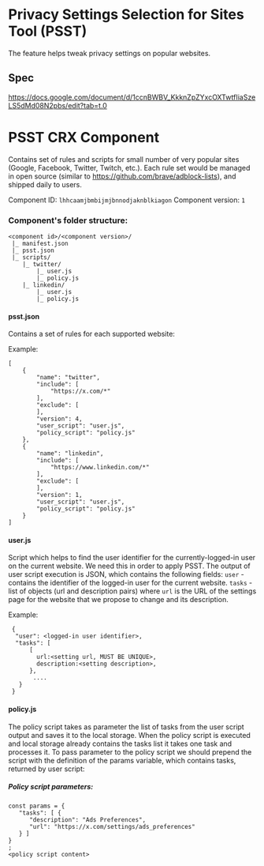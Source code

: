 # Privacy Settings Selection for Sites Tool (PSST)

The feature helps tweak privacy settings on popular websites.

## Spec
https://docs.google.com/document/d/1ccnBWBV_KkknZpZYxcOXTwtfIiaSzeLS5dMd08N2pbs/edit?tab=t.0


# PSST CRX Component

Contains set of rules and scripts for small number of very popular sites (Google, Facebook, Twitter, Twitch, etc.). 
Each rule set would be managed in open source (similar to https://github.com/brave/adblock-lists), and shipped daily to users.

Component ID: `lhhcaamjbmbijmjbnnodjaknblkiagon`
Component version: `1`

### Component's folder structure:

```
<component id>/<component version>/
 |_ manifest.json
 |_ psst.json
 |_ scripts/
    |_ twitter/
        |_ user.js
        |_ policy.js
    |_ linkedin/
        |_ user.js
        |_ policy.js
```

#### psst.json

Contains a set of rules for each supported website:

Example:
```
[
    {
        "name": "twitter",
        "include": [
            "https://x.com/*"
        ],
        "exclude": [
        ],
        "version": 4,
        "user_script": "user.js",
        "policy_script": "policy.js"
    },
    {
        "name": "linkedin",
        "include": [
            "https://www.linkedin.com/*"
        ],
        "exclude": [
        ],
        "version": 1,
        "user_script": "user.js",
        "policy_script": "policy.js"
    }
]
```

#### user.js

Script which helps to find the user identifier for the currently-logged-in user on the current website. We need this in order to apply PSST.
The output of user script execution is JSON, which contains the following fields:
`user` - contains the identifier of the logged-in user for the current website.
`tasks` - list of objects (url and description pairs) where `url` is the URL of the settings page for the website that we propose to change and its description.

Example:
```
 {
  "user": <logged-in user identifier>,
  "tasks": [
      [
        url:<setting url, MUST BE UNIQUE>,
        description:<setting description>,
      },
       .... 
   }
 }
```

#### policy.js

The policy script takes as parameter the list of tasks from the user script output and saves it to the local storage. When the policy script is executed and local storage already contains the tasks list it takes one task and processes it.
To pass parameter to the policy script we should prepend the script with the definition of the params variable, which contains tasks, returned by user script: 

##### Policy script parameters:

```
const params = {
   "tasks": [ {
      "description": "Ads Preferences",
      "url": "https://x.com/settings/ads_preferences"
   } ]
}
;
<policy script content>

```

